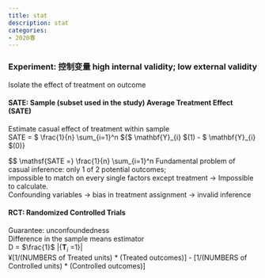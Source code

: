 ```yaml
---
title: stat
description: stat
categories: 
- 2020春
---
```

### Experiment: 控制变量 high internal validity; low external validity  
Isolate the effect of treatment on outcome  

#### SATE: Sample (subset used in the study) Average Treatment Effect (SATE)  
Estimate casual effect of treatment within sample  
SATE = $ \frac{1}{n} \sum_{i=1}^n ${$ \mathbf{Y}\_{i} $(1) - $ \mathbf{Y}\_{i} $(0)}

$$ \mathsf{SATE =} \frac{1}{n} \sum_{i=1}^n 
Fundamental problem of casual inference: only 1 of 2 potential outcomes;  
impossible to match on every single factors except treatment -> Impossible to calculate.  
Confounding variables -> bias in treatment assignment -> invalid inference  
		
#### RCT: Randomized Controlled Trials
Guarantee: unconfoundedness  
Difference in the sample means estimator  
D = $\frac{1}$ |{$\mathbf{T}_{i}$ =1}|  
¥[1/(NUMBERS of Treated units) * (Treated outcomes)] - [1/(NUMBERS of Controlled units) * (Controlled outcomes)]
